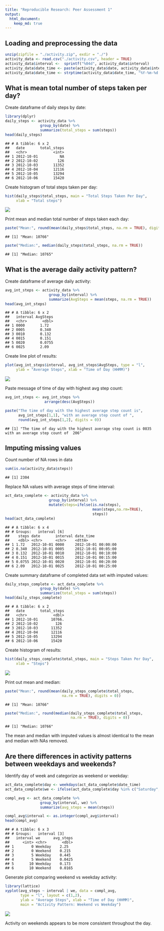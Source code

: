 ```yaml
---
title: "Reproducible Research: Peer Assessment 1"
output: 
  html_document:
    keep_md: true
---
```


## Loading and preprocessing the data

```r
unzip(zipfile = "./activity.zip", exdir = "./")
activity_data <- read.csv("./activity.csv", header = TRUE)
activity_data$interval <-  sprintf("%04d", activity_data$interval)
activity_data$date_time <- paste(activity_data$date, activity_data$interval)
activity_data$date_time <- strptime(activity_data$date_time, "%Y-%m-%d %H%M")
```


## What is mean total number of steps taken per day?
Create dataframe of daily steps by date:

```r
library(dplyr)
daily_steps <- activity_data %>%
                group_by(date) %>%
                summarize(total_steps = sum(steps))
head(daily_steps)
```

```
## # A tibble: 6 x 2
##   date       total_steps
##   <chr>            <int>
## 1 2012-10-01          NA
## 2 2012-10-02         126
## 3 2012-10-03       11352
## 4 2012-10-04       12116
## 5 2012-10-05       13294
## 6 2012-10-06       15420
```

Create histogram of total steps taken per day:

```r
hist(daily_steps$total_steps, main = "Total Steps Taken Per Day",
     xlab = "Total steps")
```

![](PA1_template_files/figure-html/unnamed-chunk-3-1.png)<!-- -->

Print mean and median total number of steps taken each day:

```r
paste("Mean:", round(mean(daily_steps$total_steps, na.rm = TRUE), digits = 0))
```

```
## [1] "Mean: 10766"
```

```r
paste("Median:", median(daily_steps$total_steps, na.rm = TRUE))
```

```
## [1] "Median: 10765"
```


## What is the average daily activity pattern?
Create dataframe of average daily activity:

```r
avg_int_steps <- activity_data %>%
                    group_by(interval) %>%
                    summarize(AvgSteps = mean(steps, na.rm = TRUE))
head(avg_int_steps)
```

```
## # A tibble: 6 x 2
##   interval AvgSteps
##   <chr>       <dbl>
## 1 0000       1.72  
## 2 0005       0.340 
## 3 0010       0.132 
## 4 0015       0.151 
## 5 0020       0.0755
## 6 0025       2.09
```


Create line plot of results:

```r
plot(avg_int_steps$interval, avg_int_steps$AvgSteps, type = "l",
     ylab = "Average Steps", xlab = "Time of Day (HHMM)")
```

![](PA1_template_files/figure-html/unnamed-chunk-6-1.png)<!-- -->

Paste message of time of day with highest avg step count:

```r
avg_int_steps <- avg_int_steps %>%
                  arrange(desc(AvgSteps))

paste("The time of day with the highest average step count is",
      avg_int_steps[1,1], "with an average step count of ",
      round(avg_int_steps[1,2], digits = 0))
```

```
## [1] "The time of day with the highest average step count is 0835 with an average step count of  206"
```


## Imputing missing values
Count number of NA rows in data

```r
sum(is.na(activity_data$steps))
```

```
## [1] 2304
```

Replace NA values with average steps of time interval:

```r
act_data_complete <- activity_data %>%
                    group_by(interval) %>%
                    mutate(steps=ifelse(is.na(steps),
                                        mean(steps,na.rm=TRUE),
                                        steps))
head(act_data_complete)
```

```
## # A tibble: 6 x 4
## # Groups:   interval [6]
##    steps date       interval date_time          
##    <dbl> <chr>      <chr>    <dttm>             
## 1 1.72   2012-10-01 0000     2012-10-01 00:00:00
## 2 0.340  2012-10-01 0005     2012-10-01 00:05:00
## 3 0.132  2012-10-01 0010     2012-10-01 00:10:00
## 4 0.151  2012-10-01 0015     2012-10-01 00:15:00
## 5 0.0755 2012-10-01 0020     2012-10-01 00:20:00
## 6 2.09   2012-10-01 0025     2012-10-01 00:25:00
```

Create summary dataframe of completed data set with imputed values:

```r
daily_steps_complete <- act_data_complete %>%
                group_by(date) %>%
                summarize(total_steps = sum(steps))
head(daily_steps_complete)
```

```
## # A tibble: 6 x 2
##   date       total_steps
##   <chr>            <dbl>
## 1 2012-10-01      10766.
## 2 2012-10-02        126 
## 3 2012-10-03      11352 
## 4 2012-10-04      12116 
## 5 2012-10-05      13294 
## 6 2012-10-06      15420
```

Create histogram of results:

```r
hist(daily_steps_complete$total_steps, main = "Steps Taken Per Day",
     xlab = "Steps")
```

![](PA1_template_files/figure-html/unnamed-chunk-11-1.png)<!-- -->

Print out mean and median:

```r
paste("Mean:", round(mean(daily_steps_complete$total_steps, 
                          na.rm = TRUE), digits = 0))
```

```
## [1] "Mean: 10766"
```

```r
paste("Median:", round(median(daily_steps_complete$total_steps, 
                              na.rm = TRUE), digits = 0))
```

```
## [1] "Median: 10766"
```
The mean and median with imputed values is almost identical to the mean and 
median with NAs removed. 

## Are there differences in activity patterns between weekdays and weekends?
Identify day of week and categorize as weekend or weekday:

```r
act_data_complete$day <- weekdays(act_data_complete$date_time)
act_data_complete$we <- ifelse(act_data_complete$day %in% c("Saturday","Sunday"), "Weekend", "Weekday")

compl_avg <- act_data_complete %>%
                group_by(interval, we) %>%
                summarize(avg_steps = mean(steps))

compl_avg$interval <- as.integer(compl_avg$interval)
head(compl_avg)
```

```
## # A tibble: 6 x 3
## # Groups:   interval [3]
##   interval we      avg_steps
##      <int> <chr>       <dbl>
## 1        0 Weekday    2.25  
## 2        0 Weekend    0.215 
## 3        5 Weekday    0.445 
## 4        5 Weekend    0.0425
## 5       10 Weekday    0.173 
## 6       10 Weekend    0.0165
```

Generate plot comparing weekend vs weekday activity:

```r
library(lattice)
xyplot(avg_steps ~ interval | we, data = compl_avg,
       type = "l", layout = c(1,2),
       ylab = "Average Steps", xlab = "Time of Day (HHMM)",
       main = "Activity Pattern: Weekend vs Weekday")
```

![](PA1_template_files/figure-html/unnamed-chunk-14-1.png)<!-- -->

Activity on weekends appears to be more consistent throughout the day.
